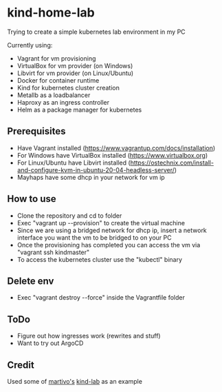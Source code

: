 # kind-home-lab

Trying to create a simple kubernetes lab environment in my PC

Currently using:
- Vagrant for vm provisioning
- VirtualBox for vm provider (on Windows)
- Libvirt for vm provider (on Linux/Ubuntu)
- Docker for container runtime
- Kind for kubernetes cluster creation
- Metallb as a loadbalancer
- Haproxy as an ingress controller
- Helm as a package manager for kubernetes

## Prerequisites
- Have Vagrant installed (https://www.vagrantup.com/docs/installation)
- For Windows have VirtualBox installed (https://www.virtualbox.org)
- For Linux/Ubuntu have Libvirt installed (https://ostechnix.com/install-and-configure-kvm-in-ubuntu-20-04-headless-server/)
- Mayhaps have some dhcp in your network for vm ip
## How to use
- Clone the repository and cd to folder
- Exec "vagrant up --provision" to create the virtual machine
- Since we are using a bridged network for dhcp ip, insert a network interface you want the vm to be bridged to on your PC
- Once the provisioning has completed you can access the vm via "vagrant ssh kindmaster"
- To access the kubernetes cluster use the "kubectl" binary
## Delete env
- Exec "vagrant destroy --force" inside the Vagrantfile folder
## ToDo
- Figure out how ingresses work (rewrites and stuff)
- Want to try out ArgoCD
## Credit
Used some of [martivo's](https://github.com/martivo) [kind-lab](https://github.com/martivo/kind-lab) as an example 